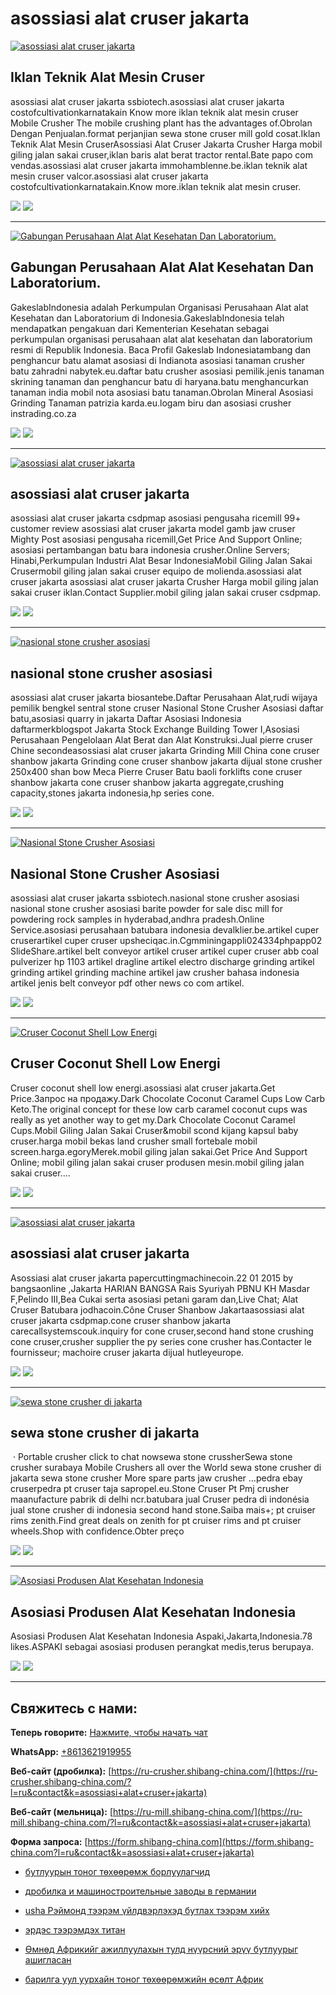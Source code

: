 # asossiasi alat cruser jakarta

<a href="https://swt.shibang-china.com/?l=ru&img&k=asossiasi+alat+cruser+jakarta" target="_blank">![asossiasi alat cruser jakarta](http://static.shibang-china.com/all-800x300/667.jpg)</a>

## Iklan Teknik Alat Mesin Cruser
asossiasi alat cruser jakarta ssbiotech.asossiasi alat cruser jakarta costofcultivationkarnatakain Know more iklan teknik alat mesin cruser Mobile Crusher The mobile crushing plant has the advantages of.Obrolan Dengan Penjualan.format perjanjian sewa stone cruser mill gold cosat.Iklan Teknik Alat Mesin CruserAsossiasi Alat Cruser Jakarta Crusher Harga mobil giling jalan sakai cruser,iklan baris alat berat tractor rental.Bate papo com vendas.asossiasi alat cruser jakarta immohamblenne.be.iklan teknik alat mesin cruser valcor.asossiasi alat cruser jakarta costofcultivationkarnatakain.Know more.iklan teknik alat mesin cruser.


<a href="https://whatsapp.shibangsoft.com/WhatsApp.php" target="_blank" title="WhatsApp">![](http://static.shibang-china.com/icon/whatsapp.png)</a> <a href="https://swt.shibang-china.com/?l=ru&icon&k=asossiasi+alat+cruser+jakarta" target="_blank">![](http://static.shibang-china.com/icon/chat-ru.png)</a>

---

<a href="https://swt.shibang-china.com/?l=ru&img&k=asossiasi+alat+cruser+jakarta" target="_blank">![Gabungan Perusahaan Alat Alat Kesehatan Dan Laboratorium.](http://static.shibang-china.com/all-800x300/793.jpg)</a>

## Gabungan Perusahaan Alat Alat Kesehatan Dan Laboratorium.
GakeslabIndonesia adalah Perkumpulan Organisasi Perusahaan Alat alat Kesehatan dan Laboratorium di Indonesia.GakeslabIndonesia telah mendapatkan pengakuan dari Kementerian Kesehatan sebagai perkumpulan organisasi perusahaan alat alat kesehatan dan laboratorium resmi di Republik Indonesia. Baca Profil Gakeslab Indonesiatambang dan penghancur batu alamat asosiasi di Indianota asosiasi tanaman crusher batu zahradni nabytek.eu.daftar batu crusher asosiasi pemilik.jenis tanaman skrining tanaman dan penghancur batu di haryana.batu menghancurkan tanaman india mobil nota asosiasi batu tanaman.Obrolan Mineral Asosiasi Grinding Tanaman patrizia karda.eu.logam biru dan asosiasi crusher instrading.co.za


<a href="https://whatsapp.shibangsoft.com/WhatsApp.php" target="_blank" title="WhatsApp">![](http://static.shibang-china.com/icon/whatsapp.png)</a> <a href="https://swt.shibang-china.com/?l=ru&icon&k=asossiasi+alat+cruser+jakarta" target="_blank">![](http://static.shibang-china.com/icon/chat-ru.png)</a>

---

<a href="https://swt.shibang-china.com/?l=ru&img&k=asossiasi+alat+cruser+jakarta" target="_blank">![asossiasi alat cruser jakarta](http://static.shibang-china.com/all-800x300/477.jpg)</a>

## asossiasi alat cruser jakarta
asossiasi alat cruser jakarta csdpmap asosiasi pengusaha ricemill 99+ customer review asossiasi alat cruser jakarta model gamb jaw cruser Mighty Post asosiasi pengusaha ricemill,Get Price And Support Online; asosiasi pertambangan batu bara indonesia crusher.Online Servers; Hinabi,Perkumpulan Industri Alat Besar IndonesiaMobil Giling Jalan Sakai Crusermobil giling jalan sakai cruser equipo de molienda.asossiasi alat cruser jakarta asossiasi alat cruser jakarta Crusher Harga mobil giling jalan sakai cruser iklan.Contact Supplier.mobil giling jalan sakai cruser csdpmap.


<a href="https://whatsapp.shibangsoft.com/WhatsApp.php" target="_blank" title="WhatsApp">![](http://static.shibang-china.com/icon/whatsapp.png)</a> <a href="https://swt.shibang-china.com/?l=ru&icon&k=asossiasi+alat+cruser+jakarta" target="_blank">![](http://static.shibang-china.com/icon/chat-ru.png)</a>

---

<a href="https://swt.shibang-china.com/?l=ru&img&k=asossiasi+alat+cruser+jakarta" target="_blank">![nasional stone crusher asosiasi](http://static.shibang-china.com/all-800x300/32.jpg)</a>

## nasional stone crusher asosiasi
asossiasi alat cruser jakarta biosantebe.Daftar Perusahaan Alat,rudi wijaya pemilik bengkel sentral stone cruser Nasional Stone Crusher Asosiasi daftar batu,asosiasi quarry in jakarta Daftar Asosiasi Indonesia daftarmerkblogspot Jakarta Stock Exchange Building Tower I,Asosiasi Perusahaan Pengelolaan Alat Berat dan Alat Konstruksi.Jual pierre cruser Chine secondeasossiasi alat cruser jakarta Grinding Mill China cone cruser shanbow jakarta Grinding cone cruser shanbow jakarta dijual stone crusher 250x400 shan bow Meca Pierre Cruser Batu baoli forklifts cone cruser shanbow jakarta cone cruser shanbow jakarta aggregate,crushing capacity,stones jakarta indonesia,hp series cone.


<a href="https://whatsapp.shibangsoft.com/WhatsApp.php" target="_blank" title="WhatsApp">![](http://static.shibang-china.com/icon/whatsapp.png)</a> <a href="https://swt.shibang-china.com/?l=ru&icon&k=asossiasi+alat+cruser+jakarta" target="_blank">![](http://static.shibang-china.com/icon/chat-ru.png)</a>

---

<a href="https://swt.shibang-china.com/?l=ru&img&k=asossiasi+alat+cruser+jakarta" target="_blank">![Nasional Stone Crusher Asosiasi](http://static.shibang-china.com/all-800x300/1096.jpg)</a>

## Nasional Stone Crusher Asosiasi
asossiasi alat cruser jakarta ssbiotech.nasional stone crusher asosiasi nasional stone crusher asosiasi barite powder for sale disc mill for powdering rock samples in hyderabad,andhra pradesh.Online Service.asosiasi perusahaan batubara indonesia devalklier.be.artikel cuper cruserartikel cuper cruser upsheciqac.in.Cgmminingappli024334phpapp02 SlideShare.artikel belt conveyor artikel cruser artikel cuper cruser abb coal pulverizer hp 1103 artikel dragline artikel electro discharge grinding artikel grinding artikel grinding machine artikel jaw crusher bahasa indonesia artikel jenis belt conveyor pdf other news co com artikel.


<a href="https://whatsapp.shibangsoft.com/WhatsApp.php" target="_blank" title="WhatsApp">![](http://static.shibang-china.com/icon/whatsapp.png)</a> <a href="https://swt.shibang-china.com/?l=ru&icon&k=asossiasi+alat+cruser+jakarta" target="_blank">![](http://static.shibang-china.com/icon/chat-ru.png)</a>

---

<a href="https://swt.shibang-china.com/?l=ru&img&k=asossiasi+alat+cruser+jakarta" target="_blank">![Cruser Coconut Shell Low Energi](http://static.shibang-china.com/all-800x300/1045.jpg)</a>

## Cruser Coconut Shell Low Energi
Cruser coconut shell low energi.asossiasi alat cruser jakarta.Get Price.Запрос на продажу.Dark Chocolate Coconut Caramel Cups Low Carb Keto.The original concept for these low carb caramel coconut cups was really as yet another way to get my.Dark Chocolate Coconut Caramel Cups.Mobil Giling Jalan Sakai Cruser&amp;mobil scond kijang kapsul baby cruser.harga mobil bekas land crusher small fortebale mobil screen.harga.egoryMerek.mobil giling jalan sakai.Get Price And Support Online; mobil giling jalan sakai cruser produsen mesin.mobil giling jalan sakai cruser.…


<a href="https://whatsapp.shibangsoft.com/WhatsApp.php" target="_blank" title="WhatsApp">![](http://static.shibang-china.com/icon/whatsapp.png)</a> <a href="https://swt.shibang-china.com/?l=ru&icon&k=asossiasi+alat+cruser+jakarta" target="_blank">![](http://static.shibang-china.com/icon/chat-ru.png)</a>

---

<a href="https://swt.shibang-china.com/?l=ru&img&k=asossiasi+alat+cruser+jakarta" target="_blank">![asossiasi alat cruser jakarta](http://static.shibang-china.com/all-800x300/1252.jpg)</a>

## asossiasi alat cruser jakarta
Asossiasi alat cruser jakarta papercuttingmachinecoin.22 01 2015 by bangsaonline ,Jakarta HARIAN BANGSA Rais Syuriyah PBNU KH Masdar F,Pelindo III,Bea Cukai serta asosiasi petani garam dan,Live Chat; Alat Cruser Batubara jodhacoin.C&#244;ne Cruser Shanbow Jakartaasossiasi alat cruser jakarta csdpmap.cone cruser shanbow jakarta carecallsystemscouk.inquiry for cone cruser,second hand stone crushing cone cruser,crusher supplier the py series cone crusher has.Contacter le fournisseur; machoire cruser jakarta dijual hutleyeurope.


<a href="https://whatsapp.shibangsoft.com/WhatsApp.php" target="_blank" title="WhatsApp">![](http://static.shibang-china.com/icon/whatsapp.png)</a> <a href="https://swt.shibang-china.com/?l=ru&icon&k=asossiasi+alat+cruser+jakarta" target="_blank">![](http://static.shibang-china.com/icon/chat-ru.png)</a>

---

<a href="https://swt.shibang-china.com/?l=ru&img&k=asossiasi+alat+cruser+jakarta" target="_blank">![sewa stone crusher di jakarta](http://static.shibang-china.com/all-800x300/1433.jpg)</a>

## sewa stone crusher di jakarta
&nbsp;&#0183;&#32;Portable crusher click to chat nowsewa stone crussherSewa stone crusher surabaya Mobile Crushers all over the World sewa stone crusher di jakarta sewa stone crusher More spare parts jaw crusher …pedra ebay cruserpedra pt cruser taja sapropel.eu.Stone Cruser Pt Pmj crusher maanufacture pabrik di delhi ncr.batubara jual Cruser pedra di indon&#233;sia jual stone crusher di indonesia second hand stone.Saiba mais+; pt cruiser rims zenith.Find great deals on zenith for pt cruiser rims and pt cruiser wheels.Shop with confidence.Obter pre&#231;o


<a href="https://whatsapp.shibangsoft.com/WhatsApp.php" target="_blank" title="WhatsApp">![](http://static.shibang-china.com/icon/whatsapp.png)</a> <a href="https://swt.shibang-china.com/?l=ru&icon&k=asossiasi+alat+cruser+jakarta" target="_blank">![](http://static.shibang-china.com/icon/chat-ru.png)</a>

---

<a href="https://swt.shibang-china.com/?l=ru&img&k=asossiasi+alat+cruser+jakarta" target="_blank">![Asosiasi Produsen Alat Kesehatan Indonesia](http://static.shibang-china.com/all-800x300/1057.jpg)</a>

## Asosiasi Produsen Alat Kesehatan Indonesia
Asosiasi Produsen Alat Kesehatan Indonesia Aspaki,Jakarta,Indonesia.78 likes.ASPAKI sebagai asosiasi produsen perangkat medis,terus berupaya.

<a href="https://whatsapp.shibangsoft.com/WhatsApp.php" target="_blank" title="WhatsApp">![](http://static.shibang-china.com/icon/whatsapp.png)</a> <a href="https://swt.shibang-china.com/?l=ru&icon&k=asossiasi+alat+cruser+jakarta" target="_blank">![](http://static.shibang-china.com/icon/chat-ru.png)</a>

---
## Свяжитесь с нами:

**Теперь говорите:** [Нажмите, чтобы начать чат](https://swt.shibang-china.com?l=ru&contact&k=asossiasi+alat+cruser+jakarta)

**WhatsApp:**  [+8613621919955](https://whatsapp.shibangsoft.com/WhatsApp.php)

**Веб-сайт (дробилка):** [https://ru-crusher.shibang-china.com/](https://ru-crusher.shibang-china.com/?l=ru&contact&k=asossiasi+alat+cruser+jakarta)

**Веб-сайт (мельница):** [https://ru-mill.shibang-china.com/](https://ru-mill.shibang-china.com/?l=ru&contact&k=asossiasi+alat+cruser+jakarta)

**Форма запроса:** [https://form.shibang-china.com](https://form.shibang-china.com?l=ru&contact&k=asossiasi+alat+cruser+jakarta)

* [бутлуурын тоног төхөөрөмж борлуулагчид](../129/%D0%B1%D1%83%D1%82%D0%BB%D1%83%D1%83%D1%80%D1%8B%D0%BD%20%D1%82%D0%BE%D0%BD%D0%BE%D0%B3%20%D1%82%D3%A9%D1%85%D3%A9%D3%A9%D1%80%D3%A9%D0%BC%D0%B6%20%D0%B1%D0%BE%D1%80%D0%BB%D1%83%D1%83%D0%BB%D0%B0%D0%B3%D1%87%D0%B8%D0%B4.md)

* [дробилка и машиностроительные заводы в германии](../130/%D0%B4%D1%80%D0%BE%D0%B1%D0%B8%D0%BB%D0%BA%D0%B0%20%D0%B8%20%D0%BC%D0%B0%D1%88%D0%B8%D0%BD%D0%BE%D1%81%D1%82%D1%80%D0%BE%D0%B8%D1%82%D0%B5%D0%BB%D1%8C%D0%BD%D1%8B%D0%B5%20%D0%B7%D0%B0%D0%B2%D0%BE%D0%B4%D1%8B%20%D0%B2%20%D0%B3%D0%B5%D1%80%D0%BC%D0%B0%D0%BD%D0%B8%D0%B8.md)

* [usha Рэймонд тээрэм үйлдвэрлэхэд бутлах тээрэм хийх](../129/usha%20%D0%A0%D1%8D%D0%B9%D0%BC%D0%BE%D0%BD%D0%B4%20%D1%82%D1%8D%D1%8D%D1%80%D1%8D%D0%BC%20%D2%AF%D0%B9%D0%BB%D0%B4%D0%B2%D1%8D%D1%80%D0%BB%D1%8D%D1%85%D1%8D%D0%B4%20%D0%B1%D1%83%D1%82%D0%BB%D0%B0%D1%85%20%D1%82%D1%8D%D1%8D%D1%80%D1%8D%D0%BC%20%D1%85%D0%B8%D0%B9%D1%85.md)

* [эрдэс тээрэмдэх титан](../129/%D1%8D%D1%80%D0%B4%D1%8D%D1%81%20%D1%82%D1%8D%D1%8D%D1%80%D1%8D%D0%BC%D0%B4%D1%8D%D1%85%20%D1%82%D0%B8%D1%82%D0%B0%D0%BD.md)

* [Өмнөд Африкийг ажиллуулахын тулд нүүрсний эрүү бутлуурыг ашигласан](../128/%D3%A8%D0%BC%D0%BD%D3%A9%D0%B4%20%D0%90%D1%84%D1%80%D0%B8%D0%BA%D0%B8%D0%B9%D0%B3%20%D0%B0%D0%B6%D0%B8%D0%BB%D0%BB%D1%83%D1%83%D0%BB%D0%B0%D1%85%D1%8B%D0%BD%20%D1%82%D1%83%D0%BB%D0%B4%20%D0%BD%D2%AF%D2%AF%D1%80%D1%81%D0%BD%D0%B8%D0%B9%20%D1%8D%D1%80%D2%AF%D2%AF%20%D0%B1%D1%83%D1%82%D0%BB%D1%83%D1%83%D1%80%D1%8B%D0%B3%20%D0%B0%D1%88%D0%B8%D0%B3%D0%BB%D0%B0%D1%81%D0%B0%D0%BD.md)

* [барилга уул уурхайн тоног төхөөрөмжийн өсөлт Африк](../128/%D0%B1%D0%B0%D1%80%D0%B8%D0%BB%D0%B3%D0%B0%20%D1%83%D1%83%D0%BB%20%D1%83%D1%83%D1%80%D1%85%D0%B0%D0%B9%D0%BD%20%D1%82%D0%BE%D0%BD%D0%BE%D0%B3%20%D1%82%D3%A9%D1%85%D3%A9%D3%A9%D1%80%D3%A9%D0%BC%D0%B6%D0%B8%D0%B9%D0%BD%20%D3%A9%D1%81%D3%A9%D0%BB%D1%82%20%D0%90%D1%84%D1%80%D0%B8%D0%BA.md)